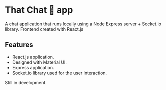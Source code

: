 # That Chat 🚀 app

A chat application that runs locally using a Node Express server + Socket.io library. Frontend created with React.js

## Features

- React.js application.
- Designed with Material UI.
- Express application.
- Socket.io library used for the user interaction.

Still in development.
